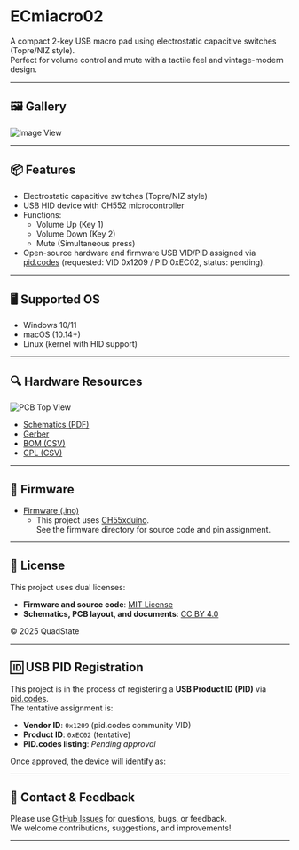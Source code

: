 # ECmiacro02

A compact 2-key USB macro pad using electrostatic capacitive switches (Topre/NIZ style).  
Perfect for volume control and mute with a tactile feel and vintage-modern design.  

---

## 🖼️ Gallery

![Image View](./images/ecmiacro02_image.png)

---

## 📦 Features

- Electrostatic capacitive switches (Topre/NIZ style)
- USB HID device with CH552 microcontroller
- Functions:
  - Volume Up (Key 1)
  - Volume Down (Key 2)
  - Mute (Simultaneous press)
- Open-source hardware and firmware
USB VID/PID assigned via [pid.codes](https://pid.codes/) (requested: VID 0x1209 / PID 0xEC02, status: pending).

---

## 🖥️ Supported OS

- Windows 10/11
- macOS (10.14+)
- Linux (kernel with HID support)

---

## 🔍 Hardware Resources
![PCB Top View](./images/ecmiacro02_topview.png)
- [Schematics (PDF)](./hardware/ecmiacro02_schematic.pdf)
- [Gerber](./hardware/ecmiacro02_gerber.zip)
- [BOM (CSV)](./hardware/ecmiacro02_bom.csv)
- [CPL (CSV)](./hardware/ecmiacro02_positions.csv)

---

## 🧩 Firmware

- [Firmware (.ino)](./firmware/ecmiacro02/ecmiacro02.ino)
  - This project uses [CH55xduino](https://github.com/DeqingSun/ch55xduino).  
    See the firmware directory for source code and pin assignment.
---

## 📄 License

This project uses dual licenses:

- **Firmware and source code**: [MIT License](./LICENSE-MIT.txt)
- **Schematics, PCB layout, and documents**: [CC BY 4.0](./LICENSE-CCBY.txt)

© 2025 QuadState

---

## 🆔 USB PID Registration

This project is in the process of registering a **USB Product ID (PID)** via [pid.codes](https://pid.codes/).  
The tentative assignment is:

- **Vendor ID**: `0x1209` (pid.codes community VID)
- **Product ID**: `0xEC02` (tentative)
- **PID.codes listing**: _Pending approval_

Once approved, the device will identify as:

---

## 💬 Contact & Feedback

Please use [GitHub Issues](https://github.com/QuadState/ECmiacro02/issues) for questions, bugs, or feedback.  
We welcome contributions, suggestions, and improvements!

---